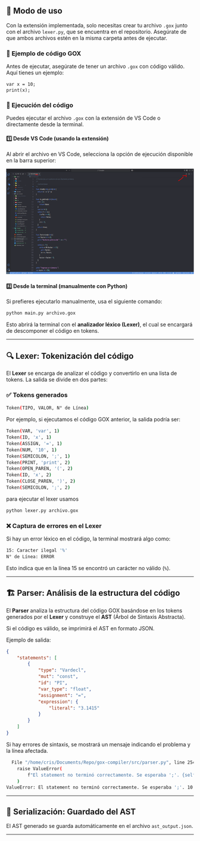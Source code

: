 ## 🚀 Modo de uso

Con la extensión implementada, solo necesitas crear tu archivo `.gox` junto con el archivo `lexer.py`, que se encuentra en el repositorio. Asegúrate de que ambos archivos estén en la misma carpeta antes de ejecutar.

### 🔹 Ejemplo de código GOX

Antes de ejecutar, asegúrate de tener un archivo `.gox` con código válido. Aquí tienes un ejemplo:

```gox
var x = 10;
print(x);
```

### 🔹 Ejecución del código

Puedes ejecutar el archivo `.gox` con la extensión de VS Code o directamente desde la terminal.

#### 1️⃣ Desde VS Code (usando la extensión)

Al abrir el archivo en VS Code, selecciona la opción de ejecución disponible en la barra superior:

![Ejecución del archivo GOX](/docs/images/run-gox-file.png)

#### 2️⃣ Desde la terminal (manualmente con Python)

Si prefieres ejecutarlo manualmente, usa el siguiente comando:

```sh
python main.py archivo.gox
```

Esto abrirá la terminal con el **analizador léxico (Lexer)**, el cual se encargará de descomponer el código en tokens.

---

## 🔍 **Lexer: Tokenización del código**

El **Lexer** se encarga de analizar el código y convertirlo en una lista de tokens. La salida se divide en dos partes:

### ✅ **Tokens generados**

```sh
Token(TIPO, VALOR, N° de Línea)
```

Por ejemplo, si ejecutamos el código GOX anterior, la salida podría ser:

```sh
Token(VAR, 'var', 1)
Token(ID, 'x', 1)
Token(ASSIGN, '=', 1)
Token(NUM, '10', 1)
Token(SEMICOLON, ';', 1)
Token(PRINT, 'print', 2)
Token(OPEN_PAREN, '(', 2)
Token(ID, 'x', 2)
Token(CLOSE_PAREN, ')', 2)
Token(SEMICOLON, ';', 2)
```

para ejecutar el lexer usamos
```sh
python lexer.py archivo.gox
```

### ❌ **Captura de errores en el Lexer**

Si hay un error léxico en el código, la terminal mostrará algo como:

```sh
15: Caracter ilegal '%'
N° de Línea: ERROR
```

Esto indica que en la línea 15 se encontró un carácter no válido (`%`).

---

## 🏗️ **Parser: Análisis de la estructura del código**

El **Parser** analiza la estructura del código GOX basándose en los tokens generados por el **Lexer** y construye el **AST** (Árbol de Sintaxis Abstracta). 

Si el código es válido, se imprimirá el AST en formato JSON. 

Ejemplo de salida:

```json
{
    "statements": [
        {
            "type": "Vardecl",
            "mut": "const",
            "id": "PI",
            "var_type": "float",
            "assignment": "=",
            "expression": {
                "literal": "3.1415"
            }
        }
    ]
}
```

Si hay errores de sintaxis, se mostrará un mensaje indicando el problema y la línea afectada.
```sh
  File "/home/cris/Documents/Repo/gox-compiler/src/parser.py", line 254, in vardecl
    raise ValueError(
        f"El statement no terminó correctamente. Se esperaba ';'. {self.current_token().lineno}"
    )
ValueError: El statement no terminó correctamente. Se esperaba ';'. 10
```
---

## 📄 **Serialización: Guardado del AST**

El AST generado se guarda automáticamente en el archivo `ast_output.json`.

---